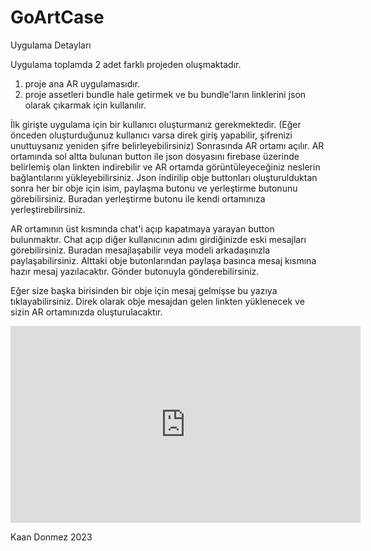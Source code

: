 # GoArtCase

Uygulama Detayları

Uygulama toplamda 2 adet farklı projeden oluşmaktadır.
1. proje ana AR uygulamasıdır.
2. proje assetleri bundle hale getirmek ve bu bundle'ların linklerini json olarak çıkarmak için kullanılır.

İlk girişte uygulama için bir kullanıcı oluşturmanız gerekmektedir. (Eğer önceden oluşturduğunuz kullanıcı varsa direk giriş yapabilir, şifrenizi unuttuysanız yeniden şifre belirleyebilirsiniz)
Sonrasında AR ortamı açılır. AR ortamında sol altta bulunan button ile json dosyasını firebase üzerinde belirlemiş olan linkten indirebilir ve AR ortamda görüntüleyeceğiniz neslerin bağlantılarını yükleyebilirsiniz.
Json indirilip obje buttonları oluşturulduktan sonra her bir obje için isim, paylaşma butonu ve yerleştirme butonunu görebilirsiniz.
Buradan yerleştirme butonu ile kendi ortamınıza yerleştirebilirsiniz.

AR ortamının üst kısmında chat'i açıp kapatmaya yarayan button bulunmaktır. Chat açıp diğer kullanıcının adını girdiğinizde eski mesajları görebilirsiniz.
Buradan mesajlaşabilir veya modeli arkadaşınızla paylaşabilirsiniz. Alttaki obje butonlarından paylaşa basınca mesaj kısmına hazır mesaj yazılacaktır. Gönder butonuyla gönderebilirsiniz.

Eğer size başka birisinden bir obje için mesaj gelmişse bu yazıya tıklayabilirsiniz. Direk olarak obje mesajdan gelen linkten yüklenecek ve sizin AR ortamınızda oluşturulacaktır.

<iframe width="560" height="315" src="https://www.youtube.com/embed/s9VSHt_4EbU" title="YouTube video player" frameborder="0" allow="accelerometer; autoplay; clipboard-write; encrypted-media; gyroscope; picture-in-picture; web-share" allowfullscreen></iframe>

Kaan Donmez 2023
